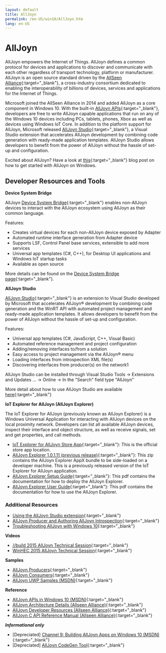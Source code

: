 ```yaml
---
layout: default
title: AllJoyn
permalink: /en-US/win10/AllJoyn.htm
lang: en-US
---
```


# AllJoyn

AllJoyn empowers the Internet of Things. AllJoyn defines a common protocol for devices and applications to discover and communicate with each other regardless of transport technology, platform or manufacturer.  AllJoyn is an open source standard driven by the [AllSeen Alliance](https://allseenalliance.org/){:target="_blank"}, a cross-industry consortium dedicated to enabling the interoperability of billions of devices, services and applications for the Internet of Things.

Microsoft joined the AllSeen Alliance in 2014 and added AllJoyn as a core component in Windows 10. With the built-in [AllJoyn APIs](https://msdn.microsoft.com/en-us/library/windows/apps/windows.devices.alljoyn.aspx){:target="_blank"}, developers are free to write AllJoyn capable applications that run on any of the Windows 10 devices including PCs, tablets, phones, Xbox as well as devices using Windows IoT Core. In addition to the platform support for AllJoyn, Microsoft released [AllJoyn Studio](https://visualstudiogallery.msdn.microsoft.com/064e58a7-fb56-464b-bed5-f85914c89286){:target="_blank"}, a Visual Studio extension that accelerates AllJoyn development by combining code generation with ready-made application templates. AllJoyn Studio allows developers to benefit from the power of AllJoyn without the hassle of set-up and configuration.

Excited about AllJoyn? Have a look at [this]({{site.baseurl}}/en-US/win10/AllJoynStudio.htm){:target="_blank"} blog post on how to get started with AllJoyn on Windows.


## Developer Resources and Tools

__Device System Bridge__

AllJoyn [Device System Bridge]({{site.baseurl}}/en-US/win10/AllJoynDSB.htm){:target="_blank"} enables non-AllJoyn devices to interact with the AllJoyn ecosystem using AllJoyn as their common language.

Features:
- Creates virtual devices for each non-AllJoyn device exposed by Adapter
- Automated runtime interface generation from Adapter device
- Supports LSF, Control Panel base services, extensible to add more services
- Universal app templates (C#, C++), for Desktop UI applications and Windows IoT startup tasks
- Available as open source

More details can be found on the [Device System Bridge page]({{site.baseurl}}/en-US/win10/AllJoynDSB.htm){:target="_blank"}.


__AllJoyn Studio__

[AllJoyn Studio](https://visualstudiogallery.msdn.microsoft.com/064e58a7-fb56-464b-bed5-f85914c89286){:target="_blank"} is an extension to Visual Studio developed by Microsoft that accelerates AllJoyn® development by combining code generation and the WinRT API with automated project management and ready-made application templates. It allows developers to benefit from the power of AllJoyn without the hassle of set-up and configuration.

Features:
- Universal app templates (C#, JavaScript, C++, Visual Basic)
- Automated reference management and project configuration
- Adding/removing interfaces to/from a solution
- Easy access to project management via the AllJoyn® menu
- Loading interfaces from introspection XML file(s)
- Discovering interfaces from producer(s) on the network1

AllJoyn Studio can be installed through Visual Studio Tools -> Extensions and Updates … -> Online -> In the "Search" field type "AllJoyn"

More detail about how to use AllJoyn Studio are available [here]({{site.baseurl}}/en-US/win10/AllJoynStudio.htm){:target="_blank"}

<a name="AllJoynExplorer"></a>__IoT Explorer for AllJoyn (AllJoyn Explorer)__

The IoT Explorer for AllJoyn (previously known as AllJoyn Explorer) is a Windows Universal Application for interacting with AllJoyn devices on the local proximity network. Developers can list all available AllJoyn devices, inspect their interface and object structure, as well as receive signals, set and get properties, and call methods.

- [IoT Explorer for AllJoyn Store App](https://www.microsoft.com/store/apps/9nblggh6gpxl){:target="_blank"}: This is the official store app location.
- [AllJoyn Explorer 1.0.1.11 (previous release)](https://github.com/ms-iot/samples/releases/download/AllJoynExplorer_1.0.11/AllJoynExplorer_1.0.1.11.zip){:target="_blank"}: This zip contains the AllJoyn Explorer AppX bundle to be side-loaded on a developer machine. This is a previously released version of the IoT Explorer for AllJoyn application.
- [AllJoyn Explorer Setup Guide](https://github.com/ms-iot/samples/releases/download/AllJoynExplorer_1.0.11/AllJoyn_Explorer_Setup_Guide_v1.0.pdf){:target="_blank"}: This pdf contains the documentation for how to deploy the AllJoyn Explorer.
- [AllJoyn Explorer User Guide](https://github.com/ms-iot/samples/releases/download/AllJoynExplorer_1.0.11/AllJoyn_Explorer_User_Guide_v1.0.pdf){:target="_blank"}: This pdf contains the documentation for how to use the AllJoyn Explorer.


### Additional Resources

- [Using the AllJoyn Studio extension]({{site.baseurl}}/en-US/win10/AllJoynStudio.htm){:target="_blank"}
- [AllJoyn Producer and Authoring AllJoyn Introspection]({{site.baseurl}}/en-US/win10/AllJoynProducer.htm){:target="_blank"}
- [Troubleshooting AllJoyn with Windows 10]({{site.baseurl}}/en-US/win10/AllJoynTroubleshooting.htm){:target="_blank"}

__Videos__

- [//build 2015 AllJoyn Technical Session](https://channel9.msdn.com/Events/Build/2015/2-623){:target="_blank"}
- [WinHEC 2015 AllJoyn Technical Session](https://channel9.msdn.com/Events/WinHEC/2015/IOT200){:target="_blank"}

__Samples__

- [AllJoyn Producers](https://github.com/Microsoft/Windows-universal-samples/tree/master/Samples/AllJoyn/ProducerExperiences){:target="_blank"}
- [AllJoyn Consumers](https://github.com/Microsoft/Windows-universal-samples/tree/master/Samples/AllJoyn/ConsumerExperiences){:target="_blank"}
- [AllJoyn UWP Samples (MSDN)](https://github.com/Microsoft/Windows-universal-samples/tree/master/Samples/AllJoyn/ConsumerExperiences){:target="_blank"}

__Reference__

- [AllJoyn APIs in Windows 10 (MSDN)](https://msdn.microsoft.com/en-us/library/windows/apps/xaml/windows.devices.alljoyn.aspx){:target="_blank"}
- [AllJoyn Architecture Details (Allseen Alliance)](https://allseenalliance.org/developers/learn/){:target="_blank"}
- [AllJoyn Developer Resources (Allseen Alliance)](https://allseenalliance.org/developers/develop/){:target="_blank"}
- [AllJoyn C API Reference Manual (Allseen Alliance)](https://allseenalliance.org/docs/api/c/index.html){:target="_blank"}

___Informational only___

- [Depreciated] [Channel 9: Building AllJoyn Apps on Windows 10 (MSDN)](https://channel9.msdn.com/Blogs/Internet-of-Things-Blog/Step-By-Step-Building-AllJoyn-Universal-Windows-Apps-for-Windows-10-Public-Preview){:target="_blank"}
- [Depreciated] [AllJoyn CodeGen Tool]({{site.baseurl}}/en-US/win10/AllJoynCodeGen.htm){:target="_blank"}
